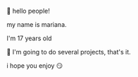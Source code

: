 🥰 hello people!

my name is mariana.

I'm 17 years old 

🥱 I'm going to do several projects, that's it.

i hope you enjoy 😏



